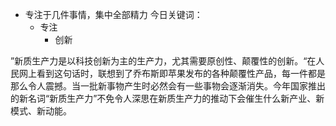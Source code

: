 - 专注于几件事情，集中全部精力
今日关键词：
	- 专注
		- 创新



”新质生产力是以科技创新为主的生产力，尤其需要原创性、颠覆性的创新。“在人民网上看到这句话时，联想到了乔布斯即苹果发布的各种颠覆性产品，每一件都是那么令人震撼。当一批新事物产生时必然会有一些事物会逐渐消失。今年国家推出的新名词“新质生产力”不免令人深思在新质生产力的推动下会催生什么新产业、新模式、新动能。